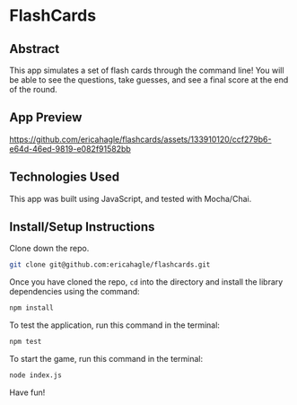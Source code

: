 # FlashCards

## Abstract
This app simulates a set of flash cards through the command line! You will be able to see the questions, take guesses, and see a final score at the end of the round.

## App Preview
https://github.com/ericahagle/flashcards/assets/133910120/ccf279b6-e64d-46ed-9819-e082f91582bb

## Technologies Used
This app was built using JavaScript, and tested with Mocha/Chai.

## Install/Setup Instructions

Clone down the repo.

```bash
git clone git@github.com:ericahagle/flashcards.git
```

Once you have cloned the repo, `cd` into the directory and install the library dependencies using the command:

```bash
npm install
```

To test the application, run this command in the terminal:

```bash
npm test
```

To start the game, run this command in the terminal:

```bash
node index.js
```
Have fun!
